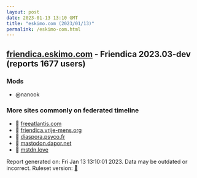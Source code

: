 ```yaml
---
layout: post
date: 2023-01-13 13:10 GMT
title: "eskimo.com (2023/01/13)"
permalink: /eskimo-com.html
---
```


## [friendica.eskimo.com](https://friendica.eskimo.com) - Friendica 2023.03-dev (reports 1677 users)

### Mods
 * @nanook

### More sites commonly on federated timeline

* 🐘 [freeatlantis.com](/freeatlantis-com.html)
* 🐘 [friendica.vrije-mens.org](/friendica-vrije-mens-org.html)
* 🐘 [diaspora.psyco.fr](/diaspora-psyco-fr.html)
* 🐘 [mastodon.dapor.net](/mastodon-dapor-net.html)
* 🐘 [mstdn.love](/mstdn-love.html)

Report generated on: Fri Jan 13 13:10:01 2023. Data may be outdated or incorrect.
Ruleset version: [🧁](/version-cupcake)
